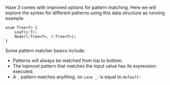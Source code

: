 Haxe 3 comes with improved options for pattern matching. Here we will explore the syntax for different patterns using this data structure as running example:

```
enum Tree<T> {
    Leaf(v:T);
    Node(l:Tree<T>, r:Tree<T>);
}
```

Some pattern matcher basics include:



* Patterns will always be matched from top to bottom.
* The topmost pattern that matches the input value has its expression executed.
* A `_` pattern matches anything, so `case _`: is equal to `default:`